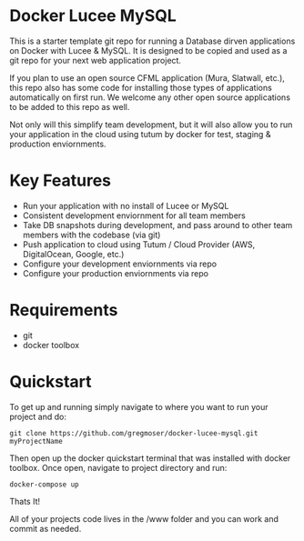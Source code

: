 # Docker Lucee MySQL
This is a starter template git repo for running a Database dirven applications on Docker with Lucee &amp; MySQL. It is designed to be copied and used as a git repo for your next web application project.

If you plan to use an open source CFML application (Mura, Slatwall, etc.), this repo also has some code for installing those types of applications automatically on first run.  We welcome any other open source applications to be added to this repo as well.

Not only will this simplify team development, but it will also allow you to run your application in the cloud using tutum by docker for test, staging & production enviornments.

# Key Features
- Run your application with no install of Lucee or MySQL
- Consistent development enviornment for all team members
- Take DB snapshots during development, and pass around to other team members with the codebase (via git)
- Push application to cloud using Tutum / Cloud Provider (AWS, DigitalOcean, Google, etc.)
- Configure your development enviornments via repo
- Configure your production enviornments via repo 

# Requirements
- git
- docker toolbox

# Quickstart
To get up and running simply navigate to where you want to run your project and do:

```
git clone https://github.com/gregmoser/docker-lucee-mysql.git myProjectName
```

Then open up the docker quickstart terminal that was installed with docker toolbox.  Once open, navigate to project directory and run:

```
docker-compose up
```

Thats It!

All of your projects code lives in the /www folder and you can work and commit as needed. 
